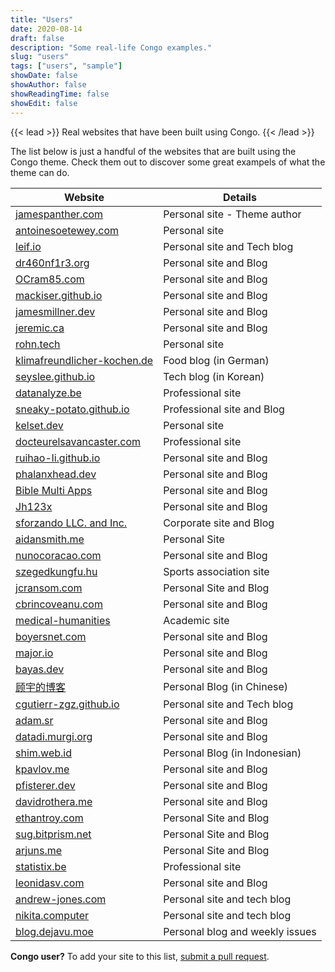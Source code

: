 ```yaml
---
title: "Users"
date: 2020-08-14
draft: false
description: "Some real-life Congo examples."
slug: "users"
tags: ["users", "sample"]
showDate: false
showAuthor: false
showReadingTime: false
showEdit: false
---
```


{{< lead >}}
Real websites that have been built using Congo.
{{< /lead >}}

The list below is just a handful of the websites that are built using the Congo theme. Check them out to discover some great exampels of what the theme can do.

| Website                                                      | Details                         |
| ------------------------------------------------------------ | ------------------------------- |
| [jamespanther.com](https://jamespanther.com)                 | Personal site - Theme author    |
| [antoinesoetewey.com](https://antoinesoetewey.com/)          | Personal site                   |
| [leif.io](https://leif.io/)                                  | Personal site and Tech blog     |
| [dr460nf1r3.org](https://dr460nf1r3.org/)                    | Personal site and Blog          |
| [OCram85.com](https://ocram85.com)                           | Personal site and Blog          |
| [mackiser.github.io](https://mackiser.github.io)             | Personal site and Blog          |
| [jamesmillner.dev](https://jamesmillner.dev)                 | Personal site and Blog          |
| [jeremic.ca](https://jeremic.ca)                             | Personal site and Blog          |
| [rohn.tech](https://rohn.tech)                               | Personal site                   |
| [klimafreundlicher-kochen.de](https://www.klimafreundlicher-kochen.de) | Food blog (in German)           |
| [seyslee.github.io](https://seyslee.github.io)               | Tech blog (in Korean)           |
| [datanalyze.be](https://datanalyze.be/)                      | Professional site               |
| [sneaky-potato.github.io](https://sneaky-potato.github.io/)  | Professional site and Blog      |
| [kelset.dev](https://kelset.dev)                             | Personal site                   |
| [docteurelsavancaster.com](https://docteurelsavancaster.com/) | Professional site               |
| [ruihao-li.github.io](https://ruihao-li.github.io/)          | Personal site and Blog          |
| [phalanxhead.dev](https://phalanxhead.dev)                   | Personal site and Blog          |
| [Bible Multi Apps](https://hotlittlewhitedog.gitlab.io/biblemulti) | Personal site and Blog          |
| [Jh123x](https://jh123x.com/)                                | Personal site and Blog          |
| [sforzando LLC. and Inc.](https://sfz.dev/)                  | Corporate site and Blog         |
| [aidansmith.me](https://aidansmith.me/)                      | Personal Site                   |
| [nunocoracao.com](https://nunocoracao.com)                   | Personal site and Blog          |
| [szegedkungfu.hu](https://balance-se.github.io/)             | Sports association site         |
| [jcransom.com](https://www.jcransom.com/)                    | Personal Site and Blog          |
| [cbrincoveanu.com](https://www.cbrincoveanu.com/)            | Personal site and Blog          |
| [medical-humanities](https://medical-humanities.org)         | Academic site                   |
| [boyersnet.com](https://boyersnet.com)                       | Personal site and Blog          |
| [major.io](https://major.io)                                 | Personal site and Blog          |
| [bayas.dev](https://bayas.dev)                               | Personal site and Blog          |
| [顾宇的博客](https://www.guyu.me/)                           | Personal Blog (in Chinese)      |
| [cgutierr-zgz.github.io](https://cgutierr-zgz.github.io/)    | Personal site and Tech blog     |
| [adam.sr](https://adam.sr)                                   | Personal site and Blog          |
| [datadi.murgi.org](https://datadi.murgi.org)                 | Personal site and Blog          |
| [shim.web.id](https://shim.web.id)                           | Personal Blog (in Indonesian)   |
| [kpavlov.me](https://kpavlov.me)                             | Personal site and Blog          |
| [pfisterer.dev](https://pfisterer.dev)                       | Personal site and Blog          |
| [davidrothera.me](https://davidrothera.me)                   | Personal site and Blog          |
| [ethantroy.com](https://ethantroy.com)                       | Personal Site and Blog          |
| [sug.bitprism.net](https://sug.bitprism.net)                 | Personal Site and Blog          |
| [arjuns.me](https://arjuns.me)                               | Personal Site and Blog          |
| [statistix.be](https://statistix.be/)                        | Professional site               |
| [leonidasv.com](https://leonidasv.com/)                      | Personal site and Blog          |
| [andrew-jones.com](https://andrew-jones.com/)                | Personal site and tech blog     |
| [nikita.computer](https://nikita.computer/)                  | Personal site and tech blog     |
| [blog.dejavu.moe](https://blog.dejavu.moe/)                  | Personal blog and weekly issues |

**Congo user?** To add your site to this list, [submit a pull request](https://github.com/jpanther/congo/blob/dev/exampleSite/content/users/index.md).

